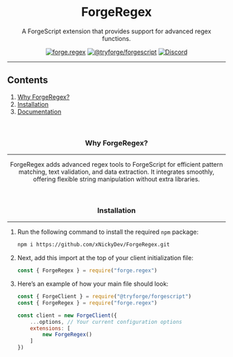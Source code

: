 <div align="center">

# ForgeRegex
A ForgeScript extension that provides support for advanced regex functions.

<a href="https://github.com/xNickyDev/ForgeRegex/"><img src="https://img.shields.io/github/package-json/v/xNickyDev/ForgeRegex/dev?label=forge.regex&color=5c16d4" alt="forge.regex"></a>
<a href="https://github.com/tryforge/ForgeScript/"><img src="https://img.shields.io/github/package-json/v/tryforge/ForgeScript/main?label=@tryforge/forgescript&color=5c16d4" alt="@tryforge/forgescript"></a>
<a href="https://discord.gg/hcJgjzPvqb"><img src="https://img.shields.io/discord/739934735387721768?logo=discord" alt="Discord"></a>

</div>

---

## Contents

1. [Why ForgeRegex?](#why-forgeregex)
2. [Installation](#installation)
3. [Documentation](https://docs.botforge.org/p/ForgeRegex/)
<br>

<h3 align="center">Why ForgeRegex?</h3><hr>
<p align="center">ForgeRegex adds advanced regex tools to ForgeScript for efficient pattern matching, text validation, and data extraction. It integrates smoothly, offering flexible string manipulation without extra libraries.</p>
<br>

<h3 align="center">Installation</h3><hr>

1. Run the following command to install the required `npm` package:
   ```bash
   npm i https://github.com/xNickyDev/ForgeRegex.git
   ```

2. Next, add this import at the top of your client initialization file:
   ```js
   const { ForgeRegex } = require("forge.regex")
   ```

3. Here’s an example of how your main file should look:
   ```js
   const { ForgeClient } = require("@tryforge/forgescript")
   const { ForgeRegex } = require("forge.regex")

   const client = new ForgeClient({
       ...options, // Your current configuration options   
       extensions: [
           new ForgeRegex()
       ]
   })
   ```
